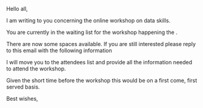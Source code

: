 Hello all,
 
I am writing to you concerning the online workshop on data skills.
 
You are currently in the waiting list for the workshop happening the
<insert dates and workshop title>.
 
There are now some spaces available. If you are still interested please
reply to this email with the following information
<!-- Uncomment if there are eligibility criteria being used
, and if you meet the eligibility criteria (more info on the criteria here:
<link to eligibility criteria, if applicatble>).
-->

I will move you to the attendees list and provide all the information needed to attend the workshop.
 
Given the short time before the workshop this would be on a first come, first served basis. 
 
<!-- Questions about eligibility criteria, if not already obtained
Please provide the following information

    1) Job Title
    2) Company/ organisation
    3) Are you a full time student: yes or no
    4) Have you lived in Scotland/EU for the last 3 years for reasons other than education?

If the answer is yes please list the countries you have lived in within the last 3 years.
If you lived in the UK, please specify if this was in Scotland, England, Wales, Northern Ireland, or other.
-->

Best wishes,
